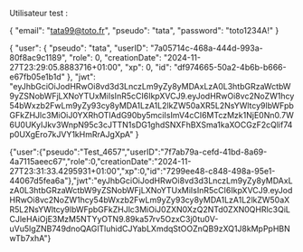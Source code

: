 Utilisateur test :


{
  "email": "tata99@toto.fr",
  "pseudo": "tata",
  "password": "toto1234A!"
}

{
  "user": {
    "pseudo": "tata",
    "userID": "7a05714c-468a-444d-993a-80f8ac9c1189",
    "role": 0,
    "creationDate": "2024-11-27T23:29:05.8883716+01:00",
    "xp": 0,
    "id": "df974665-50a2-4b6b-b666-e67fb05e1b1d"
  },
  "jwt": "eyJhbGciOiJodHRwOi8vd3d3LnczLm9yZy8yMDAxLzA0L3htbGRzaWctbW9yZSNobWFjLXNoYTUxMiIsInR5cCI6IkpXVCJ9.eyJodHRwOi8vc2NoZW1hcy54bWxzb2FwLm9yZy93cy8yMDA1LzA1L2lkZW50aXR5L2NsYWltcy9lbWFpbGFkZHJlc3MiOiJ0YXRhOTlAdG90by5mciIsImV4cCI6MTczMzk1NjE0Nn0.7W6U0UKyIJkv3WnpN95c3cJTTN1sDG1ghdSNXFhBXSma1kaXOCGzF2cQlif74p0UXgEro7kJVY1kHmRrAJgXpA"
}


{"user":{"pseudo":"Test_4657","userID":"7f7ab79a-cefd-41bd-8a69-4a7115aeec67","role":0,"creationDate":"2024-11-27T23:31:33.4295931+01:00","xp":0,"id":"7299ee48-c848-498a-95e1-44067d5fea6a"},"jwt":"eyJhbGciOiJodHRwOi8vd3d3LnczLm9yZy8yMDAxLzA0L3htbGRzaWctbW9yZSNobWFjLXNoYTUxMiIsInR5cCI6IkpXVCJ9.eyJodHRwOi8vc2NoZW1hcy54bWxzb2FwLm9yZy93cy8yMDA1LzA1L2lkZW50aXR5L2NsYWltcy9lbWFpbGFkZHJlc3MiOiJ0ZXN0XzQ2NTd0ZXN0QHRlc3QiLCJleHAiOjE3MzM5NTYyOTN9.89ka57rv5OzxC3j0tu0V-uVu5lgZNB749dnoQAGlTluhidCJYabLXmdqStOOZnQB9zXQ1J8kMpPpHBNwTb7xhA"}